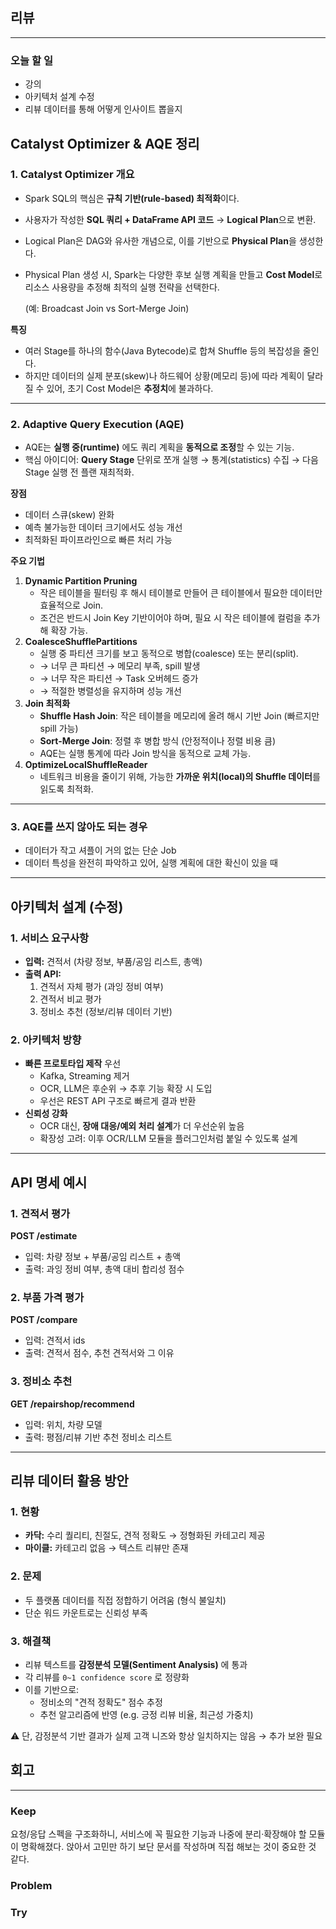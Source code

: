 ## 리뷰

---

### 오늘 할 일

- 강의
- 아키텍처 설계 수정
- 리뷰 데이터를 통해 어떻게 인사이트 뽑을지

## Catalyst Optimizer & AQE 정리

### 1. Catalyst Optimizer 개요

- Spark SQL의 핵심은 **규칙 기반(rule-based) 최적화**이다.
- 사용자가 작성한 **SQL 쿼리 + DataFrame API 코드** → **Logical Plan**으로 변환.
- Logical Plan은 DAG와 유사한 개념으로, 이를 기반으로 **Physical Plan**을 생성한다.
- Physical Plan 생성 시, Spark는 다양한 후보 실행 계획을 만들고 **Cost Model**로 리소스 사용량을 추정해 최적의 실행 전략을 선택한다.
    
    (예: Broadcast Join vs Sort-Merge Join)
    

**특징**

- 여러 Stage를 하나의 함수(Java Bytecode)로 합쳐 Shuffle 등의 복잡성을 줄인다.
- 하지만 데이터의 실제 분포(skew)나 하드웨어 상황(메모리 등)에 따라 계획이 달라질 수 있어, 초기 Cost Model은 **추정치**에 불과하다.

---

### 2. Adaptive Query Execution (AQE)

- AQE는 **실행 중(runtime)** 에도 쿼리 계획을 **동적으로 조정**할 수 있는 기능.
- 핵심 아이디어: **Query Stage** 단위로 쪼개 실행 → 통계(statistics) 수집 → 다음 Stage 실행 전 플랜 재최적화.

**장점**

- 데이터 스큐(skew) 완화
- 예측 불가능한 데이터 크기에서도 성능 개선
- 최적화된 파이프라인으로 빠른 처리 가능

**주요 기법**

1. **Dynamic Partition Pruning**
    - 작은 테이블을 필터링 후 해시 테이블로 만들어 큰 테이블에서 필요한 데이터만 효율적으로 Join.
    - 조건은 반드시 Join Key 기반이어야 하며, 필요 시 작은 테이블에 컬럼을 추가해 확장 가능.
2. **CoalesceShufflePartitions**
    - 실행 중 파티션 크기를 보고 동적으로 병합(coalesce) 또는 분리(split).
    - → 너무 큰 파티션 → 메모리 부족, spill 발생
    - → 너무 작은 파티션 → Task 오버헤드 증가
    - → 적절한 병렬성을 유지하며 성능 개선
3. **Join 최적화**
    - **Shuffle Hash Join**: 작은 테이블을 메모리에 올려 해시 기반 Join (빠르지만 spill 가능)
    - **Sort-Merge Join**: 정렬 후 병합 방식 (안정적이나 정렬 비용 큼)
    - AQE는 실행 통계에 따라 Join 방식을 동적으로 교체 가능.
4. **OptimizeLocalShuffleReader**
    - 네트워크 비용을 줄이기 위해, 가능한 **가까운 위치(local)의 Shuffle 데이터**를 읽도록 최적화.

---

### 3. AQE를 쓰지 않아도 되는 경우

- 데이터가 작고 셔플이 거의 없는 단순 Job
- 데이터 특성을 완전히 파악하고 있어, 실행 계획에 대한 확신이 있을 때

---

## 아키텍처 설계 (수정)

### 1. 서비스 요구사항

- **입력:** 견적서 (차량 정보, 부품/공임 리스트, 총액)
- **출력 API:**
    1. 견적서 자체 평가 (과잉 정비 여부)
    2. 견적서 비교 평가
    3. 정비소 추천 (정보/리뷰 데이터 기반)

### 2. 아키텍처 방향

- **빠른 프로토타입 제작** 우선
    - Kafka, Streaming 제거
    - OCR, LLM은 후순위 → 추후 기능 확장 시 도입
    - 우선은 REST API 구조로 빠르게 결과 반환
- **신뢰성 강화**
    - OCR 대신, **장애 대응/예외 처리 설계**가 더 우선순위 높음
    - 확장성 고려: 이후 OCR/LLM 모듈을 플러그인처럼 붙일 수 있도록 설계

---

## API 명세 예시

### 1. 견적서 평가

**POST /estimate**

- 입력: 차량 정보 + 부품/공임 리스트 + 총액
- 출력: 과잉 정비 여부, 총액 대비 합리성 점수

### 2. 부품 가격 평가

**POST /compare**

- 입력: 견적서 ids
- 출력: 견적서 점수, 추천 견적서와 그 이유

### 3. 정비소 추천

**GET /repairshop/recommend**

- 입력: 위치, 차량 모델
- 출력: 평점/리뷰 기반 추천 정비소 리스트

---

## 리뷰 데이터 활용 방안

### 1. 현황

- **카닥:** 수리 퀄리티, 친절도, 견적 정확도 → 정형화된 카테고리 제공
- **마이클:** 카테고리 없음 → 텍스트 리뷰만 존재

### 2. 문제

- 두 플랫폼 데이터를 직접 정합하기 어려움 (형식 불일치)
- 단순 워드 카운트로는 신뢰성 부족

### 3. 해결책

- 리뷰 텍스트를 **감정분석 모델(Sentiment Analysis)** 에 통과
- 각 리뷰를 `0~1 confidence score` 로 정량화
- 이를 기반으로:
    - 정비소의 "견적 정확도" 점수 추정
    - 추천 알고리즘에 반영 (e.g. 긍정 리뷰 비율, 최근성 가중치)

⚠️ 단, 감정분석 기반 결과가 실제 고객 니즈와 항상 일치하지는 않음 → 추가 보완 필요

## 회고

---

### Keep

요청/응답 스펙을 구조화하니, 서비스에 꼭 필요한 기능과 나중에 분리·확장해야 할 모듈이 명확해졌다. 앉아서 고민만 하기 보단 문서를 작성하며 직접 해보는 것이 중요한 것 같다.

### Problem

### Try
